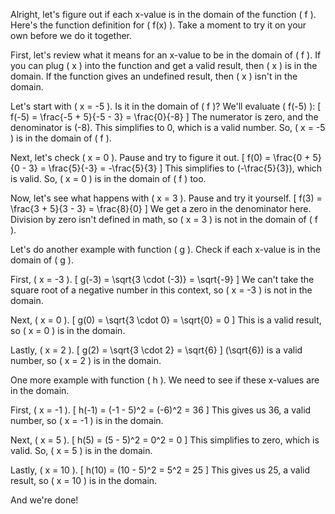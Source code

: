 Alright, let's figure out if each x-value is in the domain of the function \( f \). Here's the function definition for \( f(x) \). Take a moment to try it on your own before we do it together. 

First, let's review what it means for an x-value to be in the domain of \( f \). If you can plug \( x \) into the function and get a valid result, then \( x \) is in the domain. If the function gives an undefined result, then \( x \) isn't in the domain.

Let's start with \( x = -5 \). Is it in the domain of \( f \)? 
We'll evaluate \( f(-5) \): 
\[ f(-5) = \frac{-5 + 5}{-5 - 3} = \frac{0}{-8} \]
The numerator is zero, and the denominator is \(-8\). This simplifies to 0, which is a valid number. So, \( x = -5 \) is in the domain of \( f \).

Next, let's check \( x = 0 \). Pause and try to figure it out. 
\[ f(0) = \frac{0 + 5}{0 - 3} = \frac{5}{-3} = -\frac{5}{3} \]
This simplifies to \(-\frac{5}{3}\), which is valid. So, \( x = 0 \) is in the domain of \( f \) too.

Now, let's see what happens with \( x = 3 \). Pause and try it yourself. 
\[ f(3) = \frac{3 + 5}{3 - 3} = \frac{8}{0} \]
We get a zero in the denominator here. Division by zero isn't defined in math, so \( x = 3 \) is not in the domain of \( f \).

Let's do another example with function \( g \). Check if each x-value is in the domain of \( g \).

First, \( x = -3 \). 
\[ g(-3) = \sqrt{3 \cdot (-3)} = \sqrt{-9} \]
We can't take the square root of a negative number in this context, so \( x = -3 \) is not in the domain.

Next, \( x = 0 \). 
\[ g(0) = \sqrt{3 \cdot 0} = \sqrt{0} = 0 \]
This is a valid result, so \( x = 0 \) is in the domain.

Lastly, \( x = 2 \). 
\[ g(2) = \sqrt{3 \cdot 2} = \sqrt{6} \]
\(\sqrt{6}\) is a valid number, so \( x = 2 \) is in the domain.

One more example with function \( h \). We need to see if these x-values are in the domain.

First, \( x = -1 \). 
\[ h(-1) = (-1 - 5)^2 = (-6)^2 = 36 \]
This gives us 36, a valid number, so \( x = -1 \) is in the domain.

Next, \( x = 5 \). 
\[ h(5) = (5 - 5)^2 = 0^2 = 0 \]
This simplifies to zero, which is valid. So, \( x = 5 \) is in the domain.

Lastly, \( x = 10 \). 
\[ h(10) = (10 - 5)^2 = 5^2 = 25 \]
This gives us 25, a valid result, so \( x = 10 \) is in the domain.

And we're done!